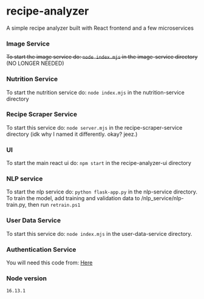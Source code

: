 # recipe-analyzer
A simple recipe analyzer built with React frontend and a few microservices

### Image Service
~~To start the image service do: `node index.mjs` in the image-service directory~~
(NO LONGER NEEDED)

### Nutrition Service
To start the nutrition service do: `node index.mjs` in the nutrition-service directory

### Recipe Scraper Service
To start this service do: `node server.mjs` in the recipe-scraper-service directory (idk why I named it differently. okay? jeez.)

### UI
To start the main react ui do: `npm start` in the recipe-analyzer-ui directory

### NLP service
To start the nlp service do: `python flask-app.py` in the nlp-service directory.
To train the model, add training and validation data to /nlp_service/nlp-train.py, then run `retrain.ps1`

### User Data Service
To start this service do: `node index.mjs` in the user-data-service directory.

### Authentication Service
You will need this code from: [Here](https://github.com/JackLaBarba/recipe_flow/tree/master/auth-service)


### Node version
`16.13.1`
